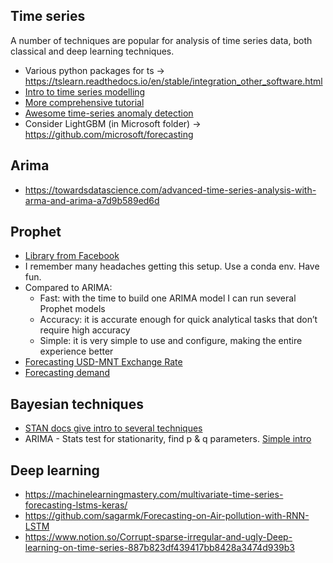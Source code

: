 ## Time series
A number of techniques are popular for analysis of time series data, both classical and deep learning techniques.
* Various python packages for ts -> https://tslearn.readthedocs.io/en/stable/integration_other_software.html
* [Intro to time series modelling](https://medium.com/open-machine-learning-course/open-machine-learning-course-topic-9-time-series-analysis-in-python-a270cb05e0b3)
* [More comprehensive tutorial](https://www.analyticsvidhya.com/blog/2016/02/time-series-forecasting-codes-python/)
* [Awesome time-series anomaly detection](https://github.com/rob-med/awesome-TS-anomaly-detection)
* Consider LightGBM (in Microsoft folder) -> https://github.com/microsoft/forecasting

## Arima
* https://towardsdatascience.com/advanced-time-series-analysis-with-arma-and-arima-a7d9b589ed6d

## Prophet
* [Library from Facebook](https://facebook.github.io/prophet/docs/quick_start.html)
* I remember many headaches getting this setup. Use a conda env. Have fun.
* Compared to ARIMA:
  * Fast: with the time to build one ARIMA model I can run several Prophet models
  * Accuracy: it is accurate enough for quick analytical tasks that don’t require high accuracy
  * Simple: it is very simple to use and configure, making the entire experience better
* [Forecasting USD-MNT Exchange Rate](https://medium.com/mongolian-data-stories/forecasting-usd-mnt-exchange-rate-part-1-prophet-4e95ecadf9b2)
* [Forecasting demand](https://www.kaggle.com/myster/eda-prophet-winning-solution-3-0)

## Bayesian techniques
* [STAN docs give intro to several techniques](http://mc-stan.org/docs/bayes-stats-stan/time-series-chapter.html)
* ARIMA - Stats test for stationarity, find p & q parameters. [Simple intro](https://www.digitalocean.com/community/tutorials/a-guide-to-time-series-forecasting-with-arima-in-python-3)

## Deep learning
* https://machinelearningmastery.com/multivariate-time-series-forecasting-lstms-keras/
* https://github.com/sagarmk/Forecasting-on-Air-pollution-with-RNN-LSTM
* https://www.notion.so/Corrupt-sparse-irregular-and-ugly-Deep-learning-on-time-series-887b823df439417bb8428a3474d939b3

